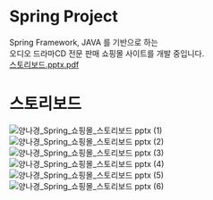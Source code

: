 # Spring Project 
Spring Framework, JAVA 를 기반으로 하는 <br>
오디오 드라마CD 전문 판매 쇼핑몰 사이트를 개발 중입니다. <br>
[스토리보드.pptx.pdf](https://github.com/user-attachments/files/16082594/_.pptx.pdf)

# 스토리보드  
![양나경_Spring_쇼핑몰_스토리보드 pptx (1)](https://github.com/nagyng/shoppingmall2/assets/159399610/2ad0bf5c-d423-4cd8-9edf-9d14a2dd167b)
![양나경_Spring_쇼핑몰_스토리보드 pptx (2)](https://github.com/nagyng/shoppingmall2/assets/159399610/cddb027d-f54c-405d-b871-2a352fee1038)
![양나경_Spring_쇼핑몰_스토리보드 pptx (3)](https://github.com/nagyng/shoppingmall2/assets/159399610/8f37dc1d-0040-437b-94f3-47dbe21ea28b)
![양나경_Spring_쇼핑몰_스토리보드 pptx (4)](https://github.com/nagyng/shoppingmall2/assets/159399610/e5294dab-4270-4e65-b4f8-857ac54ab36d)
![양나경_Spring_쇼핑몰_스토리보드 pptx (5)](https://github.com/nagyng/shoppingmall2/assets/159399610/f30109ea-3296-4794-a698-0a27896631b8)
![양나경_Spring_쇼핑몰_스토리보드 pptx (6)](https://github.com/nagyng/shoppingmall2/assets/159399610/58c7aab6-46e4-4bea-b7a5-c95f3ec5f439)





 
